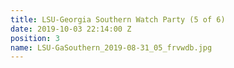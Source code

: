 ```yaml
---
title: LSU-Georgia Southern Watch Party (5 of 6)
date: 2019-10-03 22:14:00 Z
position: 3
name: LSU-GaSouthern_2019-08-31_05_frvwdb.jpg
---
```



